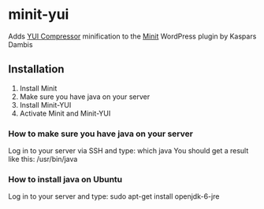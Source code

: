 minit-yui
=========

Adds [YUI Compressor](https://github.com/yui/yuicompressor) minification to the [Minit](https://github.com/kasparsd/minit) WordPress plugin by Kaspars Dambis

## Installation
1. Install Minit
2. Make sure you have java on your server
3. Install Minit-YUI
4. Activate Minit and Minit-YUI

### How to make sure you have java on your server
Log in to your server via SSH and type:
    which java
You should get a result like this:
    /usr/bin/java

### How to install java on Ubuntu
Log in to your server and type:
    sudo apt-get install openjdk-6-jre
